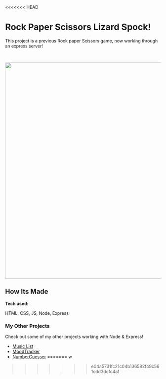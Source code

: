 <<<<<<< HEAD
# Rock Paper Scissors Lizard Spock!

This project is a previous Rock paper Scissors game, now working through an express server!

&emsp;

<img src="" width="700">

<!-- &emsp;&emsp;&emsp;&emsp;&emsp;&emsp;&emsp;&emsp;&emsp;&emsp;&emsp;&emsp;&emsp;&emsp;&emsp;[Click Here to go to the website!]() -->

## How Its Made 

**Tech used:** 

HTML, CSS, JS, Node, Express

### My Other Projects 

Check out some of my other projects working with Node & Express!

* [Music List](https://github.com/DashlinS/MyMusicList)
* [MoodTracker](https://github.com/DashlinS/moodtracker)
* [NumberGuesser](https://github.com/DashlinS/NumberGuesser)
=======
w
>>>>>>> e04a5731fc21c04b136582f49c561cdd3dcfc4a1
